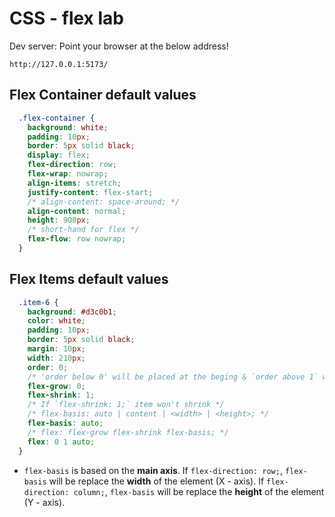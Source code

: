 # CSS - flex lab

Dev server: Point your browser at the below address!

```
http://127.0.0.1:5173/
```

## Flex Container default values

```css
  .flex-container {
    background: white;
    padding: 10px;
    border: 5px solid black;
    display: flex;
    flex-direction: row;
    flex-wrap: nowrap;
    align-items: stretch;
    justify-content: flex-start;
    /* align-content: space-around; */
    align-content: normal;
    height: 900px;
    /* short-hand for flex */
    flex-flow: row nowrap;
  }
```

## Flex Items default values

```css
  .item-6 {
    background: #d3c0b1;
    color: white;
    padding: 10px;
    border: 5px solid black;
    margin: 10px;
    width: 210px;
    order: 0;
    /* 'order below 0' will be placed at the beging & `order above 1` will be placed at the end */
    flex-grow: 0;
    flex-shrink: 1;
    /* If `flex-shrink: 1;` item won't shrink */
    /* flex-basis: auto | content | <width> | <height>; */
    flex-basis: auto;
    /* flex: flex-grow flex-shrink flex-basis; */
    flex: 0 1 auto;
  }
```

* `flex-basis` is based on the **main axis**. If `flex-direction: row;`, `flex-basis` will be replace the **width** of the element (X - axis). If `flex-direction: column;`, `flex-basis` will be replace the **height** of the element (Y - axis).

